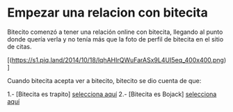 [//]: # (respuesta a: revivir bitecito)
[//]: # (Por: Cañez Rosas Lizeth )
[//]: # (agregar la historia, para ir a: )
[//]: # (bitecita-es-trapito.md)
[//]: # (bitecita-es-bojack.md)
[//]: # (alguno otro de tu preferencia)

# Empezar una relacion con bitecita

  Bitecito comenzó a tener una relación online con bitecita, llegando al punto donde quería verla y no tenía más que la foto de perfil de bitecita en el sitio de citas.
  
   [(https://s1.piq.land/2014/10/18/lqhAHIrQWuFarASx9L4UI5eq_400x400.png)]
    
  Cuando bitecita acepta ver a bitecito, bitecito se dio cuenta de que:
      
1.- [Bitecita es trapito] [selecciona aquí](bitecita-es-trapito.md)
2.- [Bitecita es Bojack] [selecciona aquí](bitecita-es-bojack.md)
